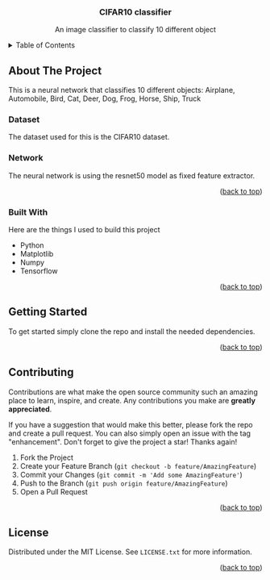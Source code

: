 <!-- PROJECT LOGO -->
  <h3 align="center">CIFAR10 classifier</h3>

  <p align="center">
    An image classifier to classify 10 different object
  </p>
</div>



<!-- TABLE OF CONTENTS -->
<details>
  <summary>Table of Contents</summary>
  <ol>
    <li>
      <a href="#about-the-project">About The Project</a>
      <ul>
        <li><a href="#built-with">Built With</a></li>
      </ul>
    </li>
    <li>
      <a href="#getting-started">Getting Started</a>
    </li>
    <li><a href="#contributing">Contributing</a></li>
  </ol>
</details>



<!-- ABOUT THE PROJECT -->
## About The Project

This is a neural network that classifies 10 different objects: Airplane, Automobile, Bird, Cat, Deer, Dog, Frog, Horse, Ship, Truck

### Dataset
The dataset used for this is the CIFAR10 dataset.

### Network
The neural network is using the resnet50 model as fixed feature extractor.

<p align="right">(<a href="#readme-top">back to top</a>)</p>



### Built With

Here are the things I used to build this project

* Python
* Matplotlib
* Numpy
* Tensorflow

<p align="right">(<a href="#readme-top">back to top</a>)</p>



<!-- GETTING STARTED -->
## Getting Started
To get started simply clone the repo and install the needed dependencies.

<p align="right">(<a href="#readme-top">back to top</a>)</p>



<!-- ROADMAP -->



<!-- CONTRIBUTING -->
## Contributing

Contributions are what make the open source community such an amazing place to learn, inspire, and create. Any contributions you make are **greatly appreciated**.

If you have a suggestion that would make this better, please fork the repo and create a pull request. You can also simply open an issue with the tag "enhancement".
Don't forget to give the project a star! Thanks again!

1. Fork the Project
2. Create your Feature Branch (`git checkout -b feature/AmazingFeature`)
3. Commit your Changes (`git commit -m 'Add some AmazingFeature'`)
4. Push to the Branch (`git push origin feature/AmazingFeature`)
5. Open a Pull Request

<p align="right">(<a href="#readme-top">back to top</a>)</p>



<!-- LICENSE -->
## License

Distributed under the MIT License. See `LICENSE.txt` for more information.

<p align="right">(<a href="#readme-top">back to top</a>)</p>
